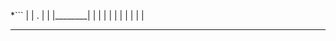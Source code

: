 *```
    |        |    .
    |        |
    |________|    |
    |        |    |
    |        |    |
    |        |    |

  ____________________

```*
